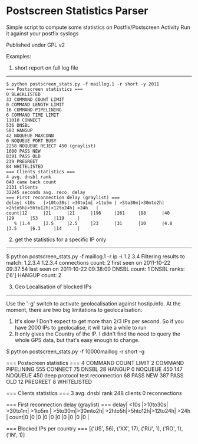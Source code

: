 Postscreen Statistics Parser
============================

Simple script to compute some statistics on Postfix/Postscreen Activity
Run it against your postfix syslogs

Published under GPL v2



Examples:

1. short report on full log file
---------------------------------

    $ python postscreen_stats.py -f maillog.1 -r short -y 2011
    === Postscreen statistics ===
    0 BLACKLISTED
    33 COMMAND COUNT LIMIT
    0 COMMAND LENGTH LIMIT
    16 COMMAND PIPELINING
    6 COMMAND TIME LIMIT
    11010 CONNECT
    536 DNSBL
    503 HANGUP
    42 NOQUEUE MAXCONN
    0 NOQUEUE PORT BUSY
    2258 NOQUEUE REJECT 450 (graylist)
    1600 PASS NEW
    8391 PASS OLD
    239 PREGREET
    84 WHITELISTED
    === Clients statistics ===
    4 avg. dnsbl rank
    840 came back count
    2131 clients
    32245 seconds avg. reco. delay
    === First reconnection delay (graylist) ===
    delay| <10s   |>10to30s| >30to1m| >1to5m | >5to30m|>30mto2h| >2hto5h|>5hto12h|>12to24h| >24h   |
    count|12      |21      |21      |196     |261     |88      |40      |29      |53      |119     |
       % |1.4     |2.5     |2.5     |23      |31      |10      |4.8     |3.5     |6.3     |14      |

2. get the statistics for a specific IP only
--------------------------------------------

$ python postscreen_stats.py -f maillog.1 -r ip -i 1.2.3.4
Filtering results to match: 1.2.3.4
1.2.3.4
    connections count: 2
    first seen on 2011-10-22 09:37:54
    last seen on 2011-10-22 09:38:00
    DNSBL count: 1
    DNSBL ranks: ['6']
    HANGUP count: 2


3. Geo Localisation of blocked IPs
-----------------------------------

Use the '-g' switch to activate geolocalisation against hostip.info. At the moment, there are two big limitations to geolocalisation:
1. It's slow ! Don't expect to get more than 2/3 IPs per second. So if you have 2000 IPs to geolocalise, it will take a while to run
2. It only gives the Country of the IP. I didn't find the need to query the whole GPS data, but that's easy enough to change.

$ python postscreen_stats.py -f 10000maillog -r short -g

=== Postscreen statistics ===
4 COMMAND COUNT LIMIT
2 COMMAND PIPELINING
555 CONNECT
75 DNSBL
28 HANGUP
0 NOQUEUE 450
147 NOQUEUE 450 deep protocol test reconnection
68 PASS NEW
387 PASS OLD
12 PREGREET
8 WHITELISTED

=== Clients statistics ===
3 avg. dnsbl rank
248 clients
0 reconnections

=== First reconnection delay (graylist) ===
delay| <10s   |>10to30s| >30to1m| >1to5m | >5to30m|>30mto2h| >2hto5h|>5hto12h|>12to24h| >24h   |
count|0       |0       |0       |0       |0       |0       |0       |0       |0       |0       |

=== Blocked IPs per country ===
[('US', 56), ('XX', 17), ('RU', 1), ('RO', 1), ('IN', 1)]
